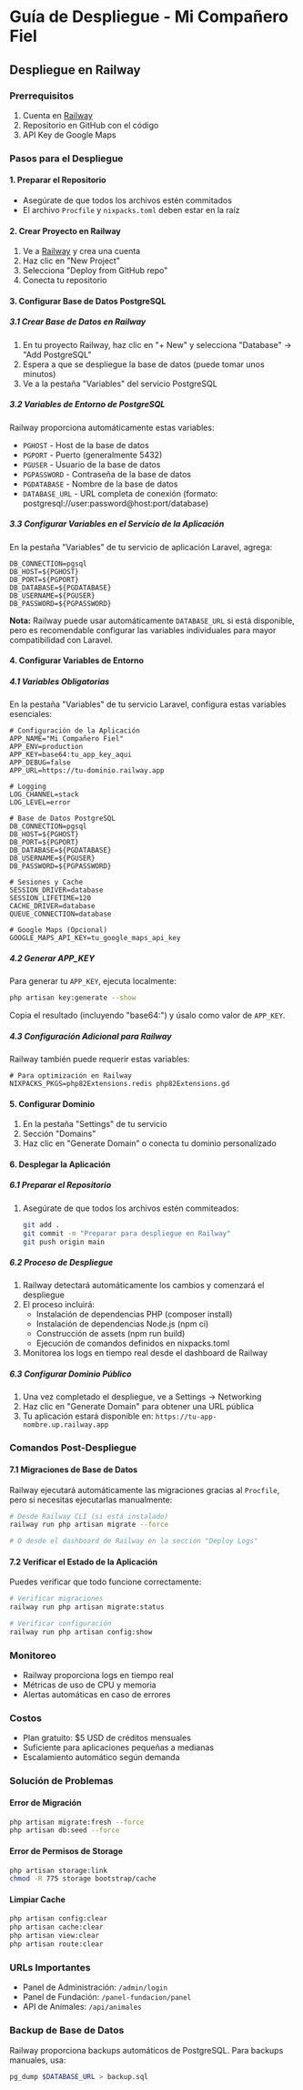 # Guía de Despliegue - Mi Compañero Fiel

## Despliegue en Railway

### Prerrequisitos
1. Cuenta en [Railway](https://railway.app)
2. Repositorio en GitHub con el código
3. API Key de Google Maps

### Pasos para el Despliegue

#### 1. Preparar el Repositorio
- Asegúrate de que todos los archivos estén commitados
- El archivo `Procfile` y `nixpacks.toml` deben estar en la raíz

#### 2. Crear Proyecto en Railway
1. Ve a [Railway](https://railway.app) y crea una cuenta
2. Haz clic en "New Project"
3. Selecciona "Deploy from GitHub repo"
4. Conecta tu repositorio

#### 3. Configurar Base de Datos PostgreSQL

##### 3.1 Crear Base de Datos en Railway
1. En tu proyecto Railway, haz clic en "+ New" y selecciona "Database" → "Add PostgreSQL"
2. Espera a que se despliegue la base de datos (puede tomar unos minutos)
3. Ve a la pestaña "Variables" del servicio PostgreSQL

##### 3.2 Variables de Entorno de PostgreSQL
Railway proporciona automáticamente estas variables:
- `PGHOST` - Host de la base de datos
- `PGPORT` - Puerto (generalmente 5432)
- `PGUSER` - Usuario de la base de datos
- `PGPASSWORD` - Contraseña de la base de datos
- `PGDATABASE` - Nombre de la base de datos
- `DATABASE_URL` - URL completa de conexión (formato: postgresql://user:password@host:port/database)

##### 3.3 Configurar Variables en el Servicio de la Aplicación
En la pestaña "Variables" de tu servicio de aplicación Laravel, agrega:
```
DB_CONNECTION=pgsql
DB_HOST=${PGHOST}
DB_PORT=${PGPORT}
DB_DATABASE=${PGDATABASE}
DB_USERNAME=${PGUSER}
DB_PASSWORD=${PGPASSWORD}
```

**Nota:** Railway puede usar automáticamente `DATABASE_URL` si está disponible, pero es recomendable configurar las variables individuales para mayor compatibilidad con Laravel.

#### 4. Configurar Variables de Entorno

##### 4.1 Variables Obligatorias
En la pestaña "Variables" de tu servicio Laravel, configura estas variables esenciales:

```env
# Configuración de la Aplicación
APP_NAME="Mi Compañero Fiel"
APP_ENV=production
APP_KEY=base64:tu_app_key_aqui
APP_DEBUG=false
APP_URL=https://tu-dominio.railway.app

# Logging
LOG_CHANNEL=stack
LOG_LEVEL=error

# Base de Datos PostgreSQL
DB_CONNECTION=pgsql
DB_HOST=${PGHOST}
DB_PORT=${PGPORT}
DB_DATABASE=${PGDATABASE}
DB_USERNAME=${PGUSER}
DB_PASSWORD=${PGPASSWORD}

# Sesiones y Cache
SESSION_DRIVER=database
SESSION_LIFETIME=120
CACHE_DRIVER=database
QUEUE_CONNECTION=database

# Google Maps (Opcional)
GOOGLE_MAPS_API_KEY=tu_google_maps_api_key
```

##### 4.2 Generar APP_KEY
Para generar tu `APP_KEY`, ejecuta localmente:
```bash
php artisan key:generate --show
```
Copia el resultado (incluyendo "base64:") y úsalo como valor de `APP_KEY`.

##### 4.3 Configuración Adicional para Railway
Railway también puede requerir estas variables:
```env
# Para optimización en Railway
NIXPACKS_PKGS=php82Extensions.redis php82Extensions.gd
```

#### 5. Configurar Dominio
1. En la pestaña "Settings" de tu servicio
2. Sección "Domains"
3. Haz clic en "Generate Domain" o conecta tu dominio personalizado

#### 6. Desplegar la Aplicación

##### 6.1 Preparar el Repositorio
1. Asegúrate de que todos los archivos estén commiteados:
   ```bash
   git add .
   git commit -m "Preparar para despliegue en Railway"
   git push origin main
   ```

##### 6.2 Proceso de Despliegue
1. Railway detectará automáticamente los cambios y comenzará el despliegue
2. El proceso incluirá:
   - Instalación de dependencias PHP (composer install)
   - Instalación de dependencias Node.js (npm ci)
   - Construcción de assets (npm run build)
   - Ejecución de comandos definidos en nixpacks.toml
3. Monitorea los logs en tiempo real desde el dashboard de Railway

##### 6.3 Configurar Dominio Público
1. Una vez completado el despliegue, ve a Settings → Networking
2. Haz clic en "Generate Domain" para obtener una URL pública
3. Tu aplicación estará disponible en: `https://tu-app-nombre.up.railway.app`

### Comandos Post-Despliegue

#### 7.1 Migraciones de Base de Datos
Railway ejecutará automáticamente las migraciones gracias al `Procfile`, pero si necesitas ejecutarlas manualmente:

```bash
# Desde Railway CLI (si está instalado)
railway run php artisan migrate --force

# O desde el dashboard de Railway en la sección "Deploy Logs"
```

#### 7.2 Verificar el Estado de la Aplicación
Puedes verificar que todo funcione correctamente:
```bash
# Verificar migraciones
railway run php artisan migrate:status

# Verificar configuración
railway run php artisan config:show
```

### Monitoreo
- Railway proporciona logs en tiempo real
- Métricas de uso de CPU y memoria
- Alertas automáticas en caso de errores

### Costos
- Plan gratuito: $5 USD de créditos mensuales
- Suficiente para aplicaciones pequeñas a medianas
- Escalamiento automático según demanda

### Solución de Problemas

#### Error de Migración
```bash
php artisan migrate:fresh --force
php artisan db:seed --force
```

#### Error de Permisos de Storage
```bash
php artisan storage:link
chmod -R 775 storage bootstrap/cache
```

#### Limpiar Cache
```bash
php artisan config:clear
php artisan cache:clear
php artisan view:clear
php artisan route:clear
```

### URLs Importantes
- Panel de Administración: `/admin/login`
- Panel de Fundación: `/panel-fundacion/panel`
- API de Animales: `/api/animales`

### Backup de Base de Datos
Railway proporciona backups automáticos de PostgreSQL.
Para backups manuales, usa:
```bash
pg_dump $DATABASE_URL > backup.sql
```